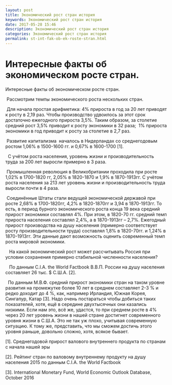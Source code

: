 ```yaml
---
layout: post
title: Экономический рост стран история 
keywords: Экономический рост стран история
date: 2017-05-28 15:46
description: Экономический рост стран история
categories: Экономический рост стран история
permalink: st-int-fak-ob-ek-roste-stran.html
---
```


# Интересные факты об экономическом росте стран.




Интересные факты об экономическом росте стран.


  Рассмотрим темпы экономического роста нескольких стран.


 Для начала простая арифметика: 4% прироста в год за 20 лет приводят к росту в 2,19 раз. Чтобы производство удвоилось за этот срок достаточно ежегодного прироста 3,5%. Таким образом, за столетие средний рост 3,5% приводит к росту экономики в 32 раза;  1% прироста экономики в год приводит к росту за столетие в 2,7 раз.


 Развитие капитализма  началось в Нидерландах со среднегодовым ростом 1,06% в 1500-1600 гг. и 0,67% в 1600-1700 [1].


  С учётом роста населения, уровень жизни и производительность труда за 200 лет выросли примерно в 3 раза.


 Промышленная революция в Великобритании проходила при росте 1,02% в 1700-1820 гг, 2,05% в 1820-1870 и 1,9% в 1870-1913гг. С учётом роста населения за 213 лет уровень жизни и производительность труда выросли почти в 4 раза.


 Соединённые Штаты стали ведущей экономической державой при росте 2,68% в 1700-1820гг, 4,2% в 1820-1870гг и 3,94 в 1870-1913гг. То есть, в период бурного экономического роста конца 19 века средний прирост экономики составлял 4%. При этом, в 1820-70 гг. средний темп прироста населения составлял 2,4%, а в 1870-1913гг – 2,7%. Ежегодный прирост производства на душу населения (примерно соответствует росту производительности труда) составлял 1,8% в 1820-70гг. и 1,24% в 1870-1913гг. Эти данные дают возможность оценить современный темп роста мировой экономики.


   На какой экономический рост может рассчитывать Россия при условии сохранения примерно стабильной численности населения?


   По данным C.I.A. the World Factbook В.В.П. России на душу населения составляет 26 тыс. $ C.Ш.А. 
[2].


  По данным М.В.Ф. средний прирост экономики стран на таком уровне развития на промежутке более 10 лет в среднем составляет 2-3 % и редко доходит до 4 %, как, например Ирландия, Южная Корея, Сингапур, Катар [3]. Надо очень постараться чтобы добиться таких показателей, хотя, ещё в середине двухтысячных они казались низкими. Если нам это, всё же, удастся, то при среднем росте в 4% через 20 лет уровень жизни в нашей стране достигнет современного уровня жизни в С.Ш.А. Это не так уж плохо, учитывая современную ситуацию. К тому же, представить, что мы сможем достичь этого уровня раньше, довольно сложно, хотя, всякое бывает.


[1]. 
Среднегодовой прирост валового внутреннего продукта по странам с начала нашей эры 


[2]. 
Рейтинг стран по валовому внутреннему продукту на душу населения 2015 по данным C.I.A. the World Factbook


[3]. 
International Monetary Fund, World Economic Outlook Database, October 2016 


 


			
